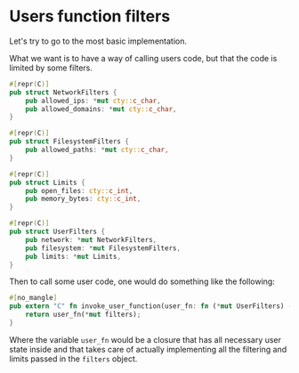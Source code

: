 # Users function filters

Let's try to go to the most basic implementation.

What we want is to have a way of calling users code, but that the code is limited by some filters.

```rust
#[repr(C)]
pub struct NetworkFilters {
    pub allowed_ips: *mut cty::c_char,
    pub allowed_domains: *mut cty::c_char,
}

#[repr(C)]
pub struct FilesystemFilters {
    pub allowed_paths: *mut cty::c_char,
}

#[repr(C)]
pub struct Limits {
    pub open_files: cty::c_int,
    pub memory_bytes: cty::c_int,
}

#[repr(C)]
pub struct UserFilters {
    pub network: *mut NetworkFilters,
    pub filesystem: *mut FilesystemFilters,
    pub limits: *mut Limits,
}
```

Then to call some user code, one would do something like the following:

```rust
#[no_mangle]
pub extern "C" fn invoke_user_function(user_fn: fn (*mut UserFilters) -> cty::c_int, filters: UserFilters) -> cty::c_int {
    return user_fn(*mut filters);
}
```

Where the variable `user_fn` would be a closure that has all necessary user state inside and that takes care of actually implementing all the filtering and limits passed in the `filters` object.
